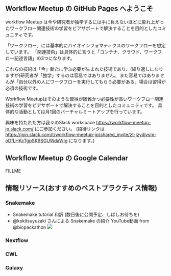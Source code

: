 ## Workflow Meetup の GitHub Pages へようこそ

workflow Meetup は今や研究者が独学するには手に負えないほどに膨れ上がったワークフロー関連技術の学習をピアサポートで解決することを目的としたコミュニティです。

「ワークフロー」には基本的にバイオインフォマティクスのワークフローを想定しています。
「関連技術」は具体的に言うと「コンテナ、クラウド、ワークフロー記述言語」の3つになります。

これらの技術は「今」新たに学ぶ必要が生まれた技術であり、(繰り返しになりますが)研究者が「独学」するのは容易ではありません。
また容易ではありませんが「自分以外の人にワークフローを実行してもらう必要がある」場合は習得が必須の技術です。

Workflow Meetupはそのような習得が困難かつ必要性が高いワークフロー関連技術の学習をピアサポートで解決することを目的としたコミュニティです。
具体的な活動としては月1回のバーチャルミートアップを行っています。

興味を持たれた方は我々のSlack workspace https://workflow-meetup-jp.slack.com/ にご参加ください。
(招待リンクは https://join.slack.com/t/workflow-meetup-jp/shared_invite/zt-jzydjvsm-oDfLHKcTgpSK9SGUWdaWIg になります。)

## Workflow Meetup の Google Calendar

FILLME

## 情報リソース(おすすめのベストプラクティス情報)

### Snakemake

- Snakemake tutorial 和訳 (数日後に公開予定、しばしお待ちを)
- @kokitsuyuzaki さんによる Snakemake の紹介 YouTube動画 from @biopackathon
  [![](http://img.youtube.com/vi/j9l8u1w3840/0.jpg)](http://www.youtube.com/watch?v=j9l8u1w3840 "snakemakeの紹介@antiplastics")

### Nextflow

### CWL

### Galaxy
